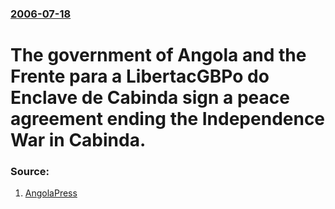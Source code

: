 ### [2006-07-18](/news/2006/07/18/index.md)

#  The government of Angola and the Frente para a LibertacGBPo do Enclave de Cabinda sign a peace agreement ending the Independence War in Cabinda. 




### Source:

1. [AngolaPress](http://www.angolapress-angop.ao/noticia-e.asp?ID=456935)
